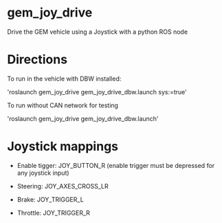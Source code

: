 # gem_joy_drive
Drive the GEM vehicle using a Joystick with a python ROS node

# Directions
To run in the vehicle with DBW installed:

'roslaunch gem_joy_drive gem_joy_drive_dbw.launch sys:=true'

To run without CAN network for testing

'roslaunch gem_joy_drive gem_joy_drive_dbw.launch'

# Joystick mappings

- Enable tigger: JOY_BUTTON_R (enable trigger must be depressed for any joystick input)

- Steering: JOY_AXES_CROSS_LR
- Brake: JOY_TRIGGER_L
- Throttle: JOY_TRIGGER_R